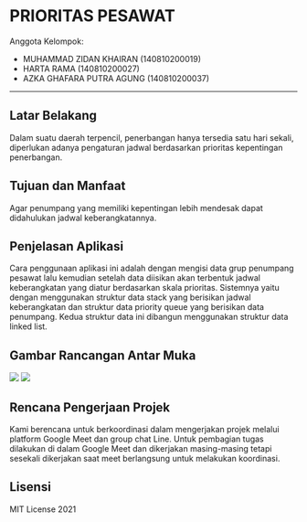 # PRIORITAS PESAWAT

Anggota Kelompok:
* MUHAMMAD ZIDAN KHAIRAN (140810200019)
* HARTA RAMA (140810200027)
* AZKA GHAFARA PUTRA AGUNG (140810200037)
---
## Latar Belakang

Dalam suatu daerah terpencil, penerbangan hanya tersedia satu hari sekali, diperlukan adanya pengaturan jadwal berdasarkan prioritas kepentingan penerbangan.

## Tujuan dan Manfaat

Agar penumpang yang memiliki kepentingan lebih mendesak dapat didahulukan jadwal keberangkatannya.

## Penjelasan Aplikasi

Cara penggunaan aplikasi ini adalah dengan mengisi data grup penumpang pesawat lalu kemudian setelah data diisikan akan terbentuk jadwal keberangkatan yang diatur berdasarkan skala prioritas. Sistemnya yaitu dengan menggunakan struktur data stack yang berisikan jadwal keberangkatan dan struktur data priority queue yang berisikan data penumpang. Kedua struktur data ini dibangun menggunakan struktur data linked list.

## Gambar Rancangan Antar Muka

![](img/Input.jpeg)
![](img/Output.jpeg)

## Rencana Pengerjaan Projek

Kami berencana untuk berkoordinasi dalam mengerjakan projek melalui platform Google Meet dan group chat Line. Untuk pembagian tugas dilakukan di dalam Google Meet dan dikerjakan masing-masing tetapi sesekali dikerjakan saat meet berlangsung untuk melakukan koordinasi.

## Lisensi

MIT License 2021
